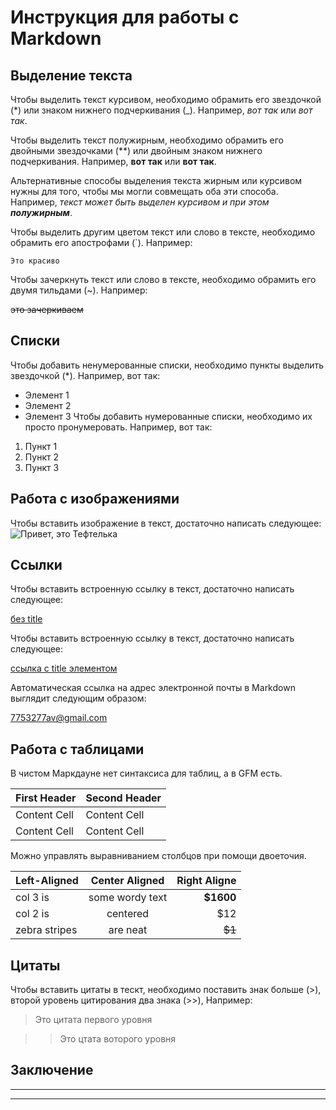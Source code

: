 # Инструкция для работы с Markdown
## Выделение текста
Чтобы выделить текст курсивом, необходимо обрамить его звездочкой (*) или знаком нижнего подчеркивания (_). Например, *вот так* или _вот так_.

Чтобы выделить текст полужирным, необходимо обрамить его двойными звездочками (**) или двойным знаком нижнего подчеркивания. Например, **вот так** или __вот так__.

Альтернативные способы выделения текста жирным или курсивом нужны для того, чтобы мы могли совмещать оба эти способа. Например, _текст может быть выделен курсивом и при этом **полужирным**_.

Чтобы выделить другим цветом текст или слово в тексте, необходимо обрамить его апострофами (`). Например:

`Это красиво`

Чтобы зачеркнуть текст или слово в тексте, необходимо обрамить его двумя тильдами (~). Например:

~~это зачеркиваем~~
## Списки
Чтобы добавить ненумерованные списки, необходимо пункты выделить звездочкой (*). Например, вот так:
* Элемент 1
* Элемент 2
* Элемент 3
Чтобы добавить нумерованные списки, необходимо их просто пронумеровать. Например, вот так:
1. Пункт 1
2. Пункт 2
3. Пункт 3
## Работа с изображениями
Чтобы вставить изображение в текст, достаточно написать следующее:
![Привет, это Тефтелька](Screenshot_2.png)

## Ссылки

Чтобы вставить встроенную ссылку в текст, достаточно написать следующее:

[без title](http://example.com/link)

Чтобы вставить встроенную ссылку в текст, достаточно написать следующее:

[ссылка с title элементом](http://example.com/link "Я ссылка")

Автоматическая ссылка на адрес электронной почты в Markdown выглядит следующим образом:

<7753277av@gmail.com>
## Работа с таблицами
В чистом Маркдауне нет синтаксиса для таблиц, а в GFM есть.

First Header  | Second Header
------------- | -------------
Content Cell  | Content Cell
Content Cell  | Content Cell

Можно управлять выравниванием столбцов при помощи двоеточия.

| Left-Aligned| Center Aligned| Right Aligne|
|:----------- |:-------------:| -----------:|
| col 3 is    |some wordy text|   **$1600** |
| col 2 is    | centered      |       $12   |
|zebra stripes| are neat      | ~~$1~~      |

## Цитаты

Чтобы вставить цитаты в тескт, необходимо поставить знак больше (>), второй уровень цитирования два знака (>>), Например:

> Это цитата первого уровня

>> Это цтата воторого уровня

## Заключение
___
***
